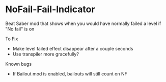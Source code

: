 # NoFail-Fail-Indicator
Beat Saber mod that shows when you would have normally failed a level if "No fail" is on

To Fix
  * Make level failed effect disappear after a couple seconds
  * Use transpiler more gracefully?

Known bugs
  * If Bailout mod is enabled, bailouts will still count on NF 
